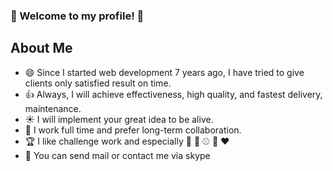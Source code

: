 ### 👋 Welcome to my profile! :tada: 

<!--
**cmate5614530/cmate5614530** is a ✨ _special_ ✨ repository because its `README.md` (this file) appears on your GitHub profile.

Here are some ideas to get you started:

- 🔭 I’m currently working on ...
- 🌱 I’m currently learning ...
- 👯 I’m looking to collaborate on ...
- 🤔 I’m looking for help with ...
- 💬 Ask me about ...
- 📫 How to reach me: ...
- 😄 Pronouns: ...
- ⚡ Fun fact: ...
-->
## About Me
- 😄 Since I started web development 7 years ago, I have tried to give clients only satisfied result on time.
- 👍 Always, I will achieve effectiveness, high quality, and fastest delivery, maintenance.
- :sunny: I will implement your great idea to be alive.
- :revolving_hearts: I work full time and prefer long-term collaboration.
- :trophy: I like challenge work and especially :football: :basketball: :baseball: :game_die: :hearts:
- :email: You can send mail or contact me via skype
